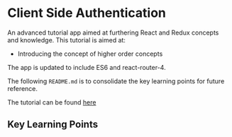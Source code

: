 # Client Side Authentication

An advanced tutorial app aimed at furthering React and Redux concepts and knowledge. This tutorial is aimed at:
- Introducing the concept of higher order concepts

The app is updated to include ES6 and react-router-4.

The following `README.md` is to consolidate the key learning points for future reference.

The tutorial can be found [here](https://www.udemy.com/react-redux-tutorial/)

## Key Learning Points
